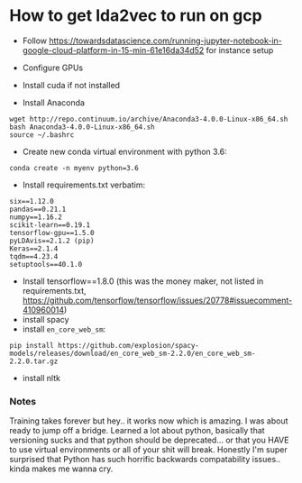 # How to get lda2vec to run on gcp

- Follow https://towardsdatascience.com/running-jupyter-notebook-in-google-cloud-platform-in-15-min-61e16da34d52 for instance setup
- Configure GPUs
- Install cuda if not installed

- Install Anaconda
```
wget http://repo.continuum.io/archive/Anaconda3-4.0.0-Linux-x86_64.sh
bash Anaconda3-4.0.0-Linux-x86_64.sh
source ~/.bashrc
```

- Create new conda virtual environment with python 3.6:
```
conda create -n myenv python=3.6
```

- Install requirements.txt verbatim:
```
six==1.12.0
pandas==0.21.1
numpy==1.16.2
scikit-learn==0.19.1
tensorflow-gpu==1.5.0
pyLDAvis==2.1.2 (pip)
Keras==2.1.4
tqdm==4.23.4
setuptools==40.1.0
```

- Install tensorflow==1.8.0 (this was the money maker, not listed in requirements.txt, https://github.com/tensorflow/tensorflow/issues/20778#issuecomment-410960014)
- install spacy
- install `en_core_web_sm`:
```
pip install https://github.com/explosion/spacy-models/releases/download/en_core_web_sm-2.2.0/en_core_web_sm-2.2.0.tar.gz
```
- install nltk

### Notes

Training takes forever but hey.. it works now which is amazing. I was about ready to jump off a bridge. Learned a lot about python, basically that versioning sucks and that python should be deprecated... or that you HAVE to use virtual environments or all of your shit will break. Honestly I'm super surprised that Python has such horrific backwards compatability issues.. kinda makes me wanna cry.






